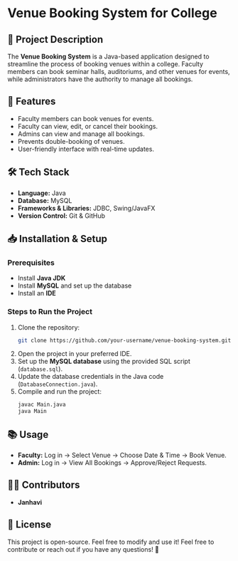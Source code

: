 # Venue Booking System for College

## 📌 Project Description
The **Venue Booking System** is a Java-based application designed to streamline the process of booking venues within a college. Faculty members can book seminar halls, auditoriums, and other venues for events, while administrators have the authority to manage all bookings.

## 🚀 Features
- Faculty members can book venues for events.
- Faculty can view, edit, or cancel their bookings.
- Admins can view and manage all bookings.
- Prevents double-booking of venues.
- User-friendly interface with real-time updates.

## 🛠️ Tech Stack
- **Language:** Java
- **Database:** MySQL
- **Frameworks & Libraries:** JDBC, Swing/JavaFX 
- **Version Control:** Git & GitHub

## 📥 Installation & Setup
### Prerequisites
- Install **Java JDK** 
- Install **MySQL** and set up the database
- Install an **IDE** 

### Steps to Run the Project
1. Clone the repository:
   ```sh
   git clone https://github.com/your-username/venue-booking-system.git
   ```
2. Open the project in your preferred IDE.
3. Set up the **MySQL database** using the provided SQL script (`database.sql`).
4. Update the database credentials in the Java code (`DatabaseConnection.java`).
5. Compile and run the project:
   ```sh
   javac Main.java
   java Main

## 📚 Usage
- **Faculty:** Log in → Select Venue → Choose Date & Time → Book Venue.
- **Admin:** Log in → View All Bookings → Approve/Reject Requests.

## 👩‍💻 Contributors
- **Janhavi** 

## 📜 License 
This project is open-source. Feel free to modify and use it!
Feel free to contribute or reach out if you have any questions! 🎉
